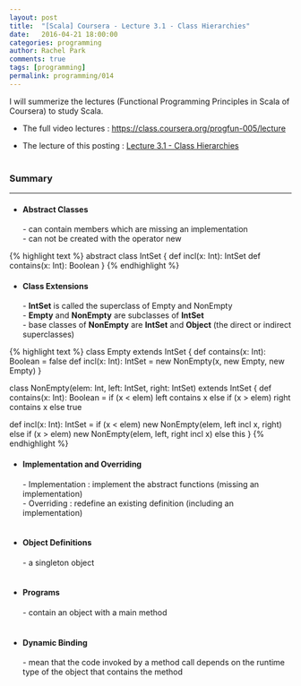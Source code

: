```yaml
---
layout: post
title:  "[Scala] Coursera - Lecture 3.1 - Class Hierarchies"
date:   2016-04-21 18:00:00
categories: programming
author: Rachel Park
comments: true
tags: [programming]
permalink: programming/014
---
```



I will summerize the lectures (Functional Programming Principles in Scala of Coursera) to study Scala.


* The full video lectures : <a href="https://class.coursera.org/progfun-005/lecture" target="_blank">https://class.coursera.org/progfun-005/lecture</a>


* The lecture of this posting : <a href="https://class.coursera.org/progfun-005/lecture/51" target="_blank">Lecture 3.1 - Class Hierarchies</a>
<br/><br/>

<h3>Summary</h3>
<hr/>

- <h4>Abstract Classes</h4>
	- can contain members which are missing an implementation <br/>
	- can not be created with the operator new <br/>

{% highlight text %}
abstract class IntSet {
  def incl(x: Int): IntSet
  def contains(x: Int): Boolean
}
{% endhighlight %}
<br/>

- <h4>Class Extensions</h4>
	- <b>IntSet</b> is called the superclass of Empty and NonEmpty <br/>
  - <b>Empty</b> and <b>NonEmpty</b> are subclasses of <b>IntSet</b> <br/>
  - base classes of <b>NonEmpty</b> are <b>IntSet</b> and <b>Object</b> (the direct or indirect superclasses) <br/>

{% highlight text %}
class Empty extends IntSet {
  def contains(x: Int): Boolean = false
  def incl(x: Int): IntSet = new NonEmpty(x, new Empty, new Empty)
}

class NonEmpty(elem: Int, left: IntSet, right: IntSet) extends IntSet {
  def contains(x: Int): Boolean =
    if (x < elem) left contains x
    else if (x > elem) right contains x
    else true

  def incl(x: Int): IntSet =
    if (x < elem) new NonEmpty(elem, left incl x, right)
    else if (x > elem) new NonEmpty(elem, left, right incl x)
    else this
}
{% endhighlight %}
<br/>

- <h4>Implementation and Overriding</h4>
	- Implementation : implement the abstract functions (missing an implementation) <br/>
	- Overriding : redefine an existing definition (including an implementation) <br/><br/>

- <h4>Object Definitions</h4>
  - a singleton object <br/><br/>

- <h4>Programs</h4>
  - contain an object with a main method <br/><br/>

- <h4>Dynamic Binding</h4>
  - mean that the code invoked by a method call depends on the runtime type of the object that contains the method <br/>

<br/><br/>


